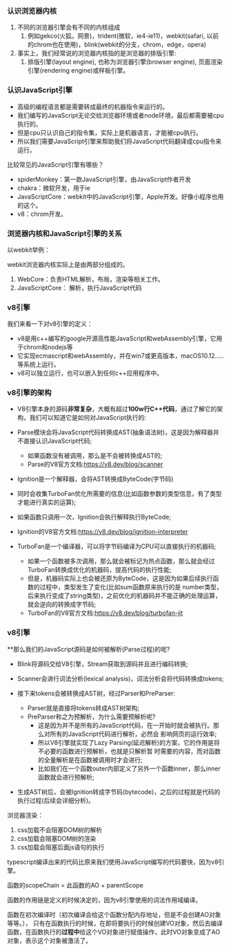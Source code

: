 ### 认识浏览器内核

1. 不同的浏览器引擎会有不同的内核组成
   1. 例如gekco(火狐，网景)，trident(微软，ie4-ie11)，webkit(safari, 以前的chrom也在使用)，blink(webkit的分支，chrom，edge，opera)
2. 事实上，我们经常说的浏览器内核指的是浏览器的排版引擎:
   1. 排版引擎(layout engine), 也称为浏览器引擎(browser engine), 页面渲染引擎(rendering engine)或样板引擎。



### 认识JavaScript引擎

- 高级的编程语言都是需要转成最终的机器指令来运行的。
- 我们编写的JavaScript无论交给浏览器环境或者node环境，最后都需要被cpu执行的。
- 但是cpu只认识自己的指令集，实际上是机器语言，才能被cpu执行。
- 所以我们需要JavaScript引擎来帮助我们将JavaScript代码翻译成cpu指令来运行。

比较常见的JavaScript引擎有哪些？

- spiderMonkey：第一款JavaScript引擎，由JavaScript作者开发
- chakra：微软开发，用于ie
- JavaScriptCore：webkit中的JavaScript引擎，Apple开发。好像小程序也用的这个。
- v8：chrom开发。



### 浏览器内核和JavaScript引擎的关系

以webkit举例：

webkit浏览器内核实际上是由两部分组成的。

1. WebCore：负责HTML解析，布局，渲染等相关工作。
2. JavaScriptCore： 解析，执行JavaScript代码





### v8引擎

我们来看一下对v8引擎的定义：

- v8是用c++编写的google开源高性能JavaScript和webAssembly引擎，它用于chrom和nodejs等
- 它实现ecmascript和webAssembly，并在win7或更高版本，macOS10.12.....等系统上运行。
- v8可以独立运行，也可以嵌入到任何c++应用程序中。



### v8引擎的架构

- V8引擎本身的源码**非常复杂**，大概有超过**100w行C++代码**，通过了解它的架构，我们可以知道它是如何对JavaScript执行的:

- Parse模块会将JavaScript代码转换成AST(抽象语法树)，这是因为解释器并不直接认识JavaScript代码; 
  - 如果函数没有被调用，那么是不会被转换成AST的;
  - Parse的V8官方文档:https://v8.dev/blog/scanner

-  Ignition是一个解释器，会将AST转换成ByteCode(字节码)
  - 同时会收集TurboFan优化所需要的信息(比如函数参数的类型信息，有了类型才能进行真实的运算); 
  - 如果函数只调用一次，Ignition会执行解释执行ByteCode;
  - Ignition的V8官方文档:https://v8.dev/blog/ignition-interpreter

- TurboFan是一个编译器，可以将字节码编译为CPU可以直接执行的机器码;
  - 如果一个函数被多次调用，那么就会被标记为热点函数，那么就会经过TurboFan转换成优化的机器码，提高代码的执行性能;
  - 但是，机器码实际上也会被还原为ByteCode，这是因为如果后续执行函数的过程中，类型发生了变化(比如sum函数原来执行的是 number类型，后来执行变成了string类型)，之前优化的机器码并不能正确的处理运算，就会逆向的转换成字节码;
  - TurboFan的V8官方文档:https://v8.dev/blog/turbofan-jit



### v8引擎

 **那么我们的JavaScript源码是如何被解析(Parse过程)的呢?

- Blink将源码交给V8引擎，Stream获取到源码并且进行编码转换;
- Scanner会进行词法分析(lexical analysis)，词法分析会将代码转换成tokens;
- 接下来tokens会被转换成AST树，经过Parser和PreParser: 
  - Parser就是直接将tokens转成AST树架构;
  - PreParser称之为预解析，为什么需要预解析呢?
    - 这是因为并不是所有的JavaScript代码，在一开始时就会被执行。那么对所有的JavaScript代码进行解析，必然会 影响网页的运行效率;
    - 所以V8引擎就实现了Lazy Parsing(延迟解析)的方案，它的作用是将不必要的函数进行预解析，也就是只解析暂 时需要的内容，而对函数的全量解析是在函数被调用时才会进行;
    - 比如我们在一个函数outer内部定义了另外一个函数inner，那么inner函数就会进行预解析;
    
      
- 生成AST树后，会被Ignition转成字节码(bytecode)，之后的过程就是代码的执行过程(后续会详细分析)。



浏览器渲染：

1. css加载不会阻塞DOM树的解析
2. css加载会阻塞DOM树的渲染
3. css加载会阻塞后面js语句的执行



typescript编译出来的代码比原来我们使用JavaScript编写的代码要快，因为v8引擎。

函数的scopeChain = 此函数的AO + parentScope

函数的作用链是定义的时候决定的，因为v8引擎使用的词法作用域编译。

函数在初次编译时（初次编译会给这个函数分配内存地址，但是不会创建AO对象等等。）， 只有在函数执行的时候，在即将要执行的时候创建VO对象，然后去编译函数，在函数执行的**过程中**给这个VO对象进行赋值操作，此时VO对象变成了AO对象，表示这个对象被激活了。
